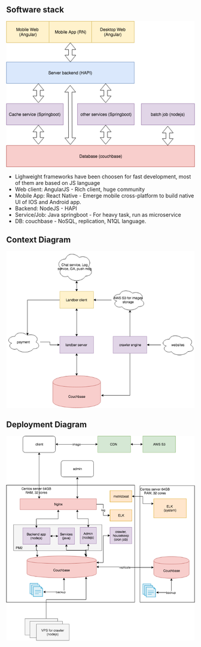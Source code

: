 ## Software stack
![](landber-software-stack.png)

* Lighweight frameworks have been choosen for fast development, most of them are based on JS language
* Web client: AngularJS - Rich client, huge community
* Mobile App: React Native - Emerge mobile cross-platform to build native UI of IOS and Android app. 
* Backend: NodeJS - HAPI
* Service/Job: Java springboot - For heavy task, run as microservice
* DB: couchbase - NoSQL, replication, N1QL language. 

## Context Diagram
![](landber-context.png)

## Deployment Diagram
![](landber-deployment.png)
